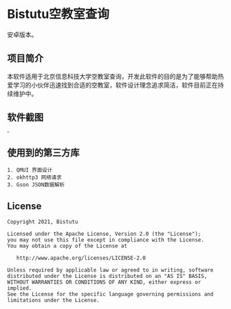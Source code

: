 Bistutu空教室查询
===================

安卓版本。

## 项目简介

本软件适用于北京信息科技大学空教室查询，开发此软件的目的是为了能够帮助热爱学习的小伙伴迅速找到合适的空教室，软件设计理念追求简洁，软件目前正在持续维护中。

## 软件截图 
<img src="https://i.loli.net/2021/10/23/OeDa3sTgWvLmMRE.jpg" style="zoom:30%;" />

## 使用到的第三方库

```
1. QMUI 界面设计
2. okhttp3 网络请求
3. Gson JSON数据解析
```

## License

```
Copyright 2021, Bistutu

Licensed under the Apache License, Version 2.0 (the "License");
you may not use this file except in compliance with the License.
You may obtain a copy of the License at

   http://www.apache.org/licenses/LICENSE-2.0

Unless required by applicable law or agreed to in writing, software
distributed under the License is distributed on an "AS IS" BASIS,
WITHOUT WARRANTIES OR CONDITIONS OF ANY KIND, either express or implied.
See the License for the specific language governing permissions and
limitations under the License.
```